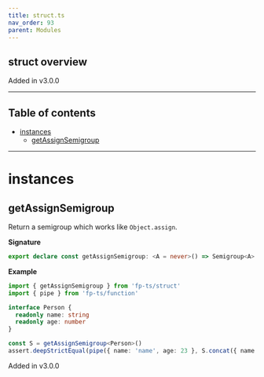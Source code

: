 ```yaml
---
title: struct.ts
nav_order: 93
parent: Modules
---
```


## struct overview

Added in v3.0.0

---

<h2 class="text-delta">Table of contents</h2>

- [instances](#instances)
  - [getAssignSemigroup](#getassignsemigroup)

---

# instances

## getAssignSemigroup

Return a semigroup which works like `Object.assign`.

**Signature**

```ts
export declare const getAssignSemigroup: <A = never>() => Semigroup<A>
```

**Example**

```ts
import { getAssignSemigroup } from 'fp-ts/struct'
import { pipe } from 'fp-ts/function'

interface Person {
  readonly name: string
  readonly age: number
}

const S = getAssignSemigroup<Person>()
assert.deepStrictEqual(pipe({ name: 'name', age: 23 }, S.concat({ name: 'name', age: 24 })), { name: 'name', age: 24 })
```

Added in v3.0.0
